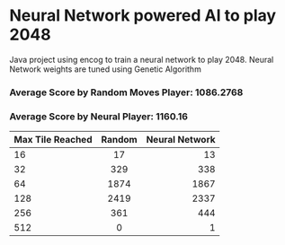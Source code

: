 # Neural Network powered AI to play 2048
Java project using encog to train a neural network to play 2048. Neural Network weights are tuned using Genetic Algorithm


### Average Score by Random Moves Player: 1086.2768
### Average Score by Neural Player: 1160.16


| Max Tile Reached |	Random | Neural Network|
| ------------- |:-------------:| -----:|
|16  | 17    |	13   |
|32  | 329 	 |  338  |
|64  |	1874 | 	1867 |
|128 |	2419 |	2337 |
|256 |	361  |	444  |
|512 |	0 	 | 1     |
